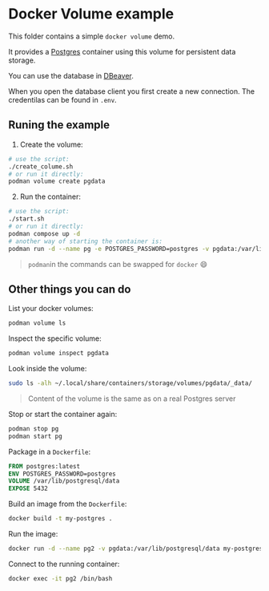 # Docker Volume example

This folder contains a simple `docker volume` demo.

It provides a [Postgres](https://www.postgresql.org/) container using this volume for persistent data storage.

You can use the database in [DBeaver](https://dbeaver.io/).

When you open the database client you first create a new connection. The credentilas can be found in `.env`.

## Runing the example

1. Create the volume:

```bash
# use the script:
./create_colume.sh
# or run it directly:
podman volume create pgdata
```

2. Run the container:

```bash
# use the script:
./start.sh
# or run it directly:
podman compose up -d
# another way of starting the container is:
podman run -d --name pg -e POSTGRES_PASSWORD=postgres -v pgdata:/var/lib/postgresql/data -p 5432:5432 postgres:latest
```

> `podman`in the commands can be swapped for `docker` :smile:

## Other things you can do

List your docker volumes:

```bash
podman volume ls
```

Inspect the specific volume:

```bash
podman volume inspect pgdata
```

Look inside the volume:


```bash
sudo ls -alh ~/.local/share/containers/storage/volumes/pgdata/_data/
```

> Content of the volume is the same as on a real Postgres server

Stop or start the container again:

```bash
podman stop pg
podman start pg
```

Package in a `Dockerfile`:

```Dockerfile
FROM postgres:latest
ENV POSTGRES_PASSWORD=postgres
VOLUME /var/lib/postgresql/data
EXPOSE 5432
```

Build an image from the `Dockerfile`:

```bash
docker build -t my-postgres .
```

Run the image:

```bash
docker run -d --name pg2 -v pgdata:/var/lib/postgresql/data my-postgres
```

Connect to the running container:

```bash
docker exec -it pg2 /bin/bash
```
